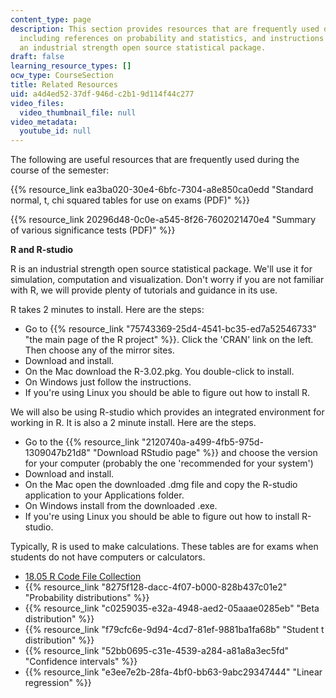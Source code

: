 ```yaml
---
content_type: page
description: This section provides resources that are frequently used during the course,
  including references on probability and statistics, and instructions for using R,
  an industrial strength open source statistical package.
draft: false
learning_resource_types: []
ocw_type: CourseSection
title: Related Resources
uid: a4d4ed52-37df-946d-c2b1-9d114f44c277
video_files:
  video_thumbnail_file: null
video_metadata:
  youtube_id: null
---
```

The following are useful resources that are frequently used during the course of the semester:

{{% resource_link ea3ba020-30e4-6bfc-7304-a8e850ca0edd "Standard normal, t, chi squared tables for use on exams (PDF)" %}}

{{% resource_link 20296d48-0c0e-a545-8f26-7602021470e4 "Summary of various significance tests (PDF)" %}}

**R and R-studio**

R is an industrial strength open source statistical package. We'll use it for simulation, computation and visualization. Don't worry if you are not familiar with R, we will provide plenty of tutorials and guidance in its use.

R takes 2 minutes to install. Here are the steps:

- Go to {{% resource_link "75743369-25d4-4541-bc35-ed7a52546733" "the main page of the R project" %}}. Click the 'CRAN' link on the left. Then choose any of the mirror sites.
- Download and install.
- On the Mac download the R-3.02.pkg. You double-click to install.
- On Windows just follow the instructions.
- If you're using Linux you should be able to figure out how to install R.

We will also be using R-studio which provides an integrated environment for working in R. It is also a 2 minute install. Here are the steps.

- Go to the {{% resource_link "2120740a-a499-4fb5-975d-1309047b21d8" "Download RStudio page" %}} and choose the version for your computer (probably the one 'recommended for your system')
- Download and install.
- On the Mac open the downloaded .dmg file and copy the R-studio application to your Applications folder.
- On Windows install from the downloaded .exe.
- If you're using Linux you should be able to figure out how to install R-studio.

Typically, R is used to make calculations. These tables are for exams when students do not have computers or calculators.

- [18.05 R Code File Collection](/ans7870/18/18.05/s14/r-code/rstuff.html)
- {{% resource_link "8275f128-dacc-4f07-b000-828b437c01e2" "Probability distributions" %}}
- {{% resource_link "c0259035-e32a-4948-aed2-05aaae0285eb" "Beta distribution" %}}
- {{% resource_link "f79cfc6e-9d94-4cd7-81ef-9881ba1fa68b" "Student t distribution" %}}
- {{% resource_link "52bb0695-c31e-4539-a284-a81a8a3ec5fd" "Confidence intervals" %}}
- {{% resource_link "e3ee7e2b-28fa-4bf0-bb63-9abc29347444" "Linear regression" %}}